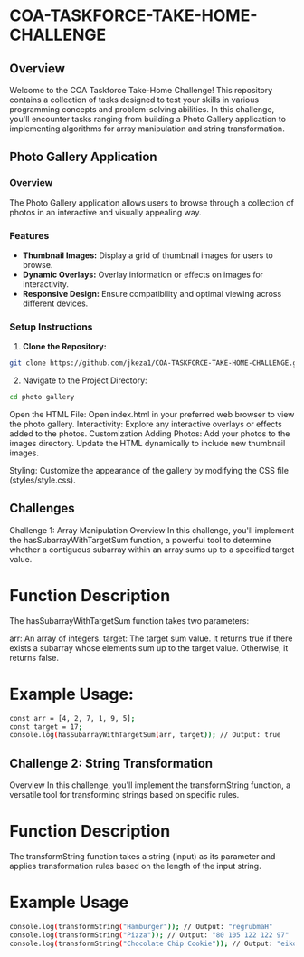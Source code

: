# COA-TASKFORCE-TAKE-HOME-CHALLENGE

## Overview

Welcome to the COA Taskforce Take-Home Challenge! This repository contains a collection of tasks designed to test your skills in various programming concepts and problem-solving abilities. In this challenge, you'll encounter tasks ranging from building a Photo Gallery application to implementing algorithms for array manipulation and string transformation.

## Photo Gallery Application

### Overview

The Photo Gallery application allows users to browse through a collection of photos in an interactive and visually appealing way.

### Features

- **Thumbnail Images:** Display a grid of thumbnail images for users to browse.
- **Dynamic Overlays:** Overlay information or effects on images for interactivity.
- **Responsive Design:** Ensure compatibility and optimal viewing across different devices.

### Setup Instructions

1. **Clone the Repository:**
```bash
git clone https://github.com/jkeza1/COA-TASKFORCE-TAKE-HOME-CHALLENGE.git
```
2. Navigate to the Project Directory:
```bash
cd photo gallery
```
Open the HTML File:
Open index.html in your preferred web browser to view the photo gallery.
Interactivity:
Explore any interactive overlays or effects added to the photos.
Customization
Adding Photos:
Add your photos to the images directory.
Update the HTML dynamically to include new thumbnail images.

Styling:
Customize the appearance of the gallery by modifying the CSS file (styles/style.css).

## Challenges
Challenge 1: Array Manipulation
Overview
In this challenge, you'll implement the hasSubarrayWithTargetSum function, a powerful tool to determine whether a contiguous subarray within an array sums up to a specified target value.

# Function Description
The hasSubarrayWithTargetSum function takes two parameters:

arr: An array of integers.
target: The target sum value.
It returns true if there exists a subarray whose elements sum up to the target value. Otherwise, it returns false.

# Example Usage:
```bash
const arr = [4, 2, 7, 1, 9, 5];
const target = 17;
console.log(hasSubarrayWithTargetSum(arr, target)); // Output: true
```
## Challenge 2: String Transformation
Overview
In this challenge, you'll implement the transformString function, a versatile tool for transforming strings based on specific rules.

# Function Description
The transformString function takes a string (input) as its parameter and applies transformation rules based on the length of the input string.

# Example Usage
```bash
console.log(transformString("Hamburger")); // Output: "regrubmaH"
console.log(transformString("Pizza")); // Output: "80 105 122 122 97"
console.log(transformString("Chocolate Chip Cookie")); // Output: "eikooCpihCetalocohC"
```

